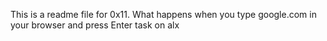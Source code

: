 This is a readme file for 0x11. What happens when you type google.com in your browser and press Enter task on alx
